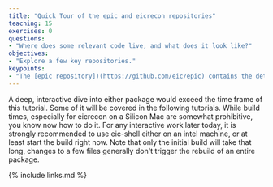 ```yaml
---
title: "Quick Tour of the epic and eicrecon repositories"
teaching: 15
exercises: 0
questions:
- "Where does some relevant code live, and what does it look like?"
objectives:
- "Explore a few key repositories."
keypoints:
- "The [epic repository])(https://github.com/eic/epic) contains the detector geometry descriptions. The [eicrecon repository](https://github.com/eic/eicrecon/) handles digitization, reconstruction, and pre-analysis such as jet-finding."
---
```


A deep, interactive dive into either package would exceed the time frame of this tutorial. Some of it will be covered in the following tutorials. While build times, especially for eicrecon on a Silicon Mac are somewhat prohibitive, you know now how to do it. For any interactive work later today, it is strongly recommended to use eic-shell either on an intel machine, or at least start the build right now. Note that only the initial build will take that long, changes to a few files generally don't trigger the rebuild of an entire package.





{% include links.md %}

